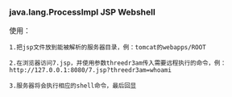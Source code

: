 ### java.lang.ProcessImpl JSP Webshell

使用：
```
1.把jsp文件放到能被解析的服务器目录，例：tomcat的webapps/ROOT

2.在浏览器访问7.jsp，并使用参数threedr3am传入需要远程执行的命令，例：http://127.0.0.1:8080/7.jsp?threedr3am=whoami

3.服务器将会执行相应的shell命令，最后回显
```